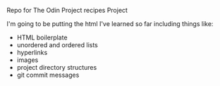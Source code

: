 Repo for The Odin Project recipes Project

I'm going to be putting the html I've learned so far including things like:

- HTML boilerplate
- unordered and ordered lists
- hyperlinks
- images
- project directory structures
- git commit messages
